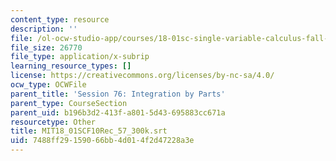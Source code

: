 ```yaml
---
content_type: resource
description: ''
file: /ol-ocw-studio-app/courses/18-01sc-single-variable-calculus-fall-2010/7488ff29159066bb4d014f2d47228a3e_MIT18_01SCF10Rec_57_300k.srt
file_size: 26770
file_type: application/x-subrip
learning_resource_types: []
license: https://creativecommons.org/licenses/by-nc-sa/4.0/
ocw_type: OCWFile
parent_title: 'Session 76: Integration by Parts'
parent_type: CourseSection
parent_uid: b196b3d2-413f-a801-5d43-695883cc671a
resourcetype: Other
title: MIT18_01SCF10Rec_57_300k.srt
uid: 7488ff29-1590-66bb-4d01-4f2d47228a3e
---
```

